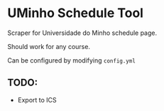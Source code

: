 # UMinho Schedule Tool

Scraper for Universidade do Minho schedule page.

Should work for any course.

Can be configured by modifying `config.yml`

## TODO:
- Export to ICS